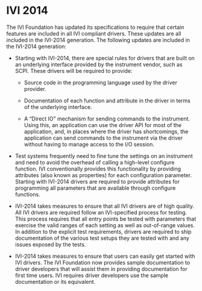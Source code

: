 # IVI 2014

The IVI Foundation has updated its specifications to require that certain features are included in all IVI compliant drivers. These updates are all included in the IVI-2014 generation. The following updates are included in the IVI-2014 generation:

- Starting with IVI-2014, there are special rules for drivers that are built on an underlying interface provided by the instrument vendor, such as SCPI. These drivers will be required to provide:

  - Source code in the programming language used by the driver provider.

  - Documentation of each function and attribute in the driver in terms of the underlying interface.

  - A “Direct IO” mechanism for sending commands to the instrument. Using this, an application can use the driver API for most of the application, and, in places where the driver has shortcomings, the application can send commands to the instrument via the driver without having to manage access to the I/O session.

- Test systems frequently need to fine tune the settings on an instrument and need to avoid the overhead of calling a high-level configure function. IVI conventionally provides this functionality by providing attributes (also known as properties) for each configuration parameter. Starting with IVI-2014 drivers are required to provide attributes for programming all parameters that are available through configure functions.

- IVI-2014 takes measures to ensure that all IVI drivers are of high quality. All IVI drivers are required follow an IVI-specified process for testing. This process requires that all entry points be tested with parameters that exercise the valid ranges of each setting as well as out-of-range values. In addition to the explicit test requirements, drivers are required to ship documentation of the various test setups they are tested with and any issues exposed by the tests.

- IVI-2014 takes measures to ensure that users can easily get started with IVI drivers. The IVI Foundation now provides sample documentation to driver developers that will assist them in providing documentation for first time users. IVI requires driver developers use the sample documentation or its equivalent.
